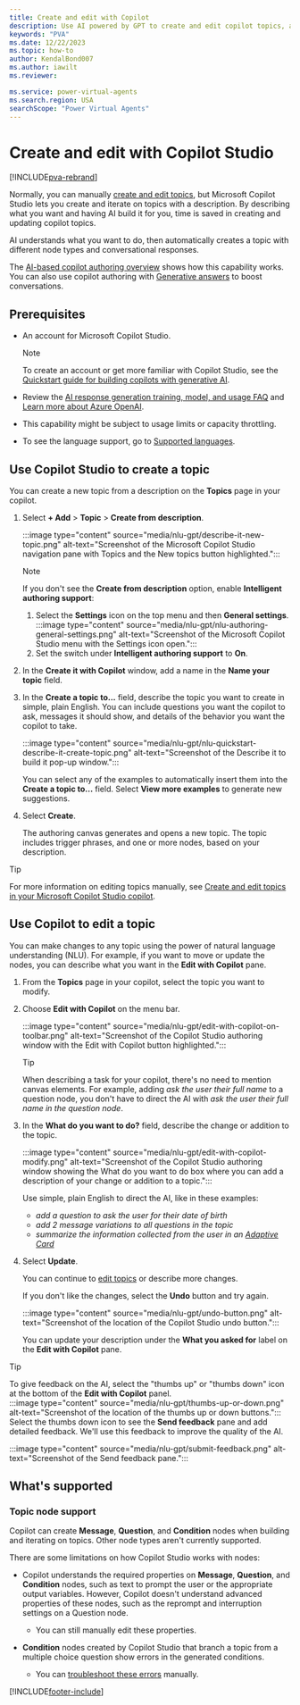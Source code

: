 ```yaml
---
title: Create and edit with Copilot
description: Use AI powered by GPT to create and edit copilot topics, and get your copilot ready for your users in minutes.
keywords: "PVA"
ms.date: 12/22/2023
ms.topic: how-to
author: KendalBond007
ms.author: iawilt
ms.reviewer: 

ms.service: power-virtual-agents
ms.search.region: USA
searchScope: "Power Virtual Agents"
---
```


# Create and edit with Copilot Studio

[!INCLUDE[pva-rebrand](includes/pva-rebrand.md)]

Normally, you can manually [create and edit topics](authoring-create-edit-topics.md), but Microsoft Copilot Studio lets you create and iterate on topics with a description. By describing what you want and having AI build it for you, time is saved in creating and updating copilot topics.

AI understands what you want to do, then automatically creates a topic with different node types and conversational responses.

The [AI-based copilot authoring overview](nlu-gpt-overview.md) shows how this capability works. You can also use copilot authoring with [Generative answers](nlu-boost-conversations.md) to boost conversations.

## Prerequisites

- An account for Microsoft Copilot Studio.
  
  > [!NOTE]
  >  
  > To create an account or get more familiar with Copilot Studio, see the [Quickstart guide for building copilots with generative AI](nlu-gpt-quickstart.md).

- Review the [AI response generation training, model, and usage FAQ](faqs-copilot.md) and [Learn more about Azure OpenAI](/legal/cognitive-services/openai/transparency-note).

- This capability might be subject to usage limits or capacity throttling.

- To see the language support, go to [Supported languages](authoring-language-support.md).

## Use Copilot Studio to create a topic

You can create a new topic from a description on the **Topics** page in your copilot.

1. Select **+ Add** > **Topic** > **Create from description**.

   :::image type="content" source="media/nlu-gpt/describe-it-new-topic.png" alt-text="Screenshot of the Microsoft Copilot Studio navigation pane with Topics and the New topics button highlighted.":::

   > [!NOTE]
   >  
   > If you don't see the **Create from description** option, enable **Intelligent authoring support**:
   >
   > 1. Select the **Settings** icon on the top menu and then **General settings**.
    >:::image type="content" source="media/nlu-gpt/nlu-authoring-general-settings.png" alt-text="Screenshot of the Microsoft Copilot Studio menu with the Settings icon open.":::
   > 1. Set the switch under **Intelligent authoring support** to **On**.

1. In the **Create it with Copilot** window, add a name in the **Name your topic** field.

1. In the **Create a topic to...** field, describe the topic you want to create in simple, plain English. You can include questions you want the copilot to ask, messages it should show, and details of the behavior you want the copilot to take.

   :::image type="content" source="media/nlu-gpt/nlu-quickstart-describe-it-create-topic.png" alt-text="Screenshot of the Describe it to build it pop-up window.":::

   You can select any of the examples to automatically insert them into the **Create a topic to...** field. Select **View more examples** to generate new suggestions.

1. Select **Create**.

   The authoring canvas generates and opens a new topic. The topic includes trigger phrases, and one or more nodes, based on your description.

> [!TIP]
> For more information on editing topics manually, see [Create and edit topics in your Microsoft Copilot Studio copilot](authoring-create-edit-topics.md).

## Use Copilot to edit a topic

You can make changes to any topic using the power of natural language understanding (NLU). For example, if you want to move or update the nodes, you can describe what you want in the **Edit with Copilot** pane.

1. From the **Topics** page in your copilot, select the topic you want to modify.
1. Choose **Edit with Copilot** on the menu bar.

    :::image type="content" source="media/nlu-gpt/edit-with-copilot-on-toolbar.png" alt-text="Screenshot of the Copilot Studio authoring window with the Edit with Copilot button highlighted.":::

    > [!TIP]
    > When describing a task for your copilot, there's no need to mention canvas elements. For example, adding _ask the user their full name_ to a question node, you don't have to direct the AI with _ask the user their full name in the question node_.

1. In the **What do you want to do?** field, describe the change or addition to the topic.

   :::image type="content" source="media/nlu-gpt/edit-with-copilot-modify.png" alt-text="Screenshot of the Copilot Studio authoring window showing the What do you want to do box where you can add a description of your change or addition to a topic.":::

   Use simple, plain English to direct the AI, like in these examples:

   - _add a question to ask the user for their date of birth_
   - _add 2 message variations to all questions in the topic_
   - _summarize the information collected from the user in an [Adaptive Card](authoring-send-message.md#add-an-adaptive-card)_

1. Select **Update**.

   You can continue to [edit topics](authoring-create-edit-topics.md) or describe more changes.

    If you don't like the changes, select the **Undo** button and try again.

    :::image type="content" source="media/nlu-gpt/undo-button.png" alt-text="Screenshot of the location of the Copilot Studio undo button.":::

    You can update your description under the **What you asked for** label on the **Edit with Copilot** pane.

> [!TIP]
>  
> To give feedback on the AI, select the "thumbs up" or "thumbs down" icon at the bottom of the **Edit with Copilot** panel.  
> :::image type="content" source="media/nlu-gpt/thumbs-up-or-down.png" alt-text="Screenshot of the location of the thumbs up or down buttons.":::
> Select the thumbs down icon to see the **Send feedback** pane and add detailed feedback. We'll use this feedback to improve the quality of the AI.
>  
> :::image type="content" source="media/nlu-gpt/submit-feedback.png" alt-text="Screenshot of the Send feedback pane.":::

## What's supported

### Topic node support

Copilot can create **Message**, **Question**, and **Condition** nodes when building and iterating on topics. Other node types aren't currently supported.

There are some limitations on how Copilot Studio works with nodes:

- Copilot understands the required properties on **Message**, **Question**, and **Condition** nodes, such as text to prompt the user or the appropriate output variables. However, Copilot doesn't understand advanced properties of these nodes, such as the reprompt and interruption settings on a Question node.
  - You can still manually edit these properties.

- **Condition** nodes created by Copilot Studio that branch a topic from a multiple choice question show errors in the generated conditions.
  - You can [troubleshoot these errors](error-codes.md) manually.

[!INCLUDE[footer-include](includes/footer-banner.md)]
